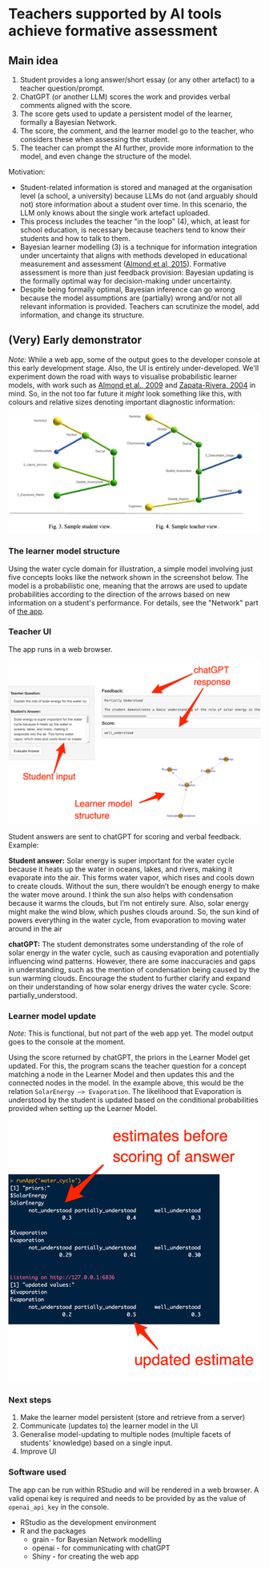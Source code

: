 # Teachers supported by AI tools achieve formative assessment  

## Main idea

1. Student provides a long answer/short essay (or any other artefact) to a teacher question/prompt. 
2. ChatGPT (or another LLM) scores the work and provides verbal comments aligned with the score. 
3. The score gets used to update a persistent model of the learner, formally a Bayesian Network. 
4. The score, the comment, and the learner model go to the teacher, who considers these when assessing the student.
5. The teacher can prompt the AI further, provide more information to the model, and even change the structure of the model. 

Motivation: 
* Student-related information is stored and managed at the organisation level (a school, a university) because LLMs do not (and arguably should not) store information about a student over time. In this scenario, the LLM only knows about the single work artefact uploaded.
* This process includes the teacher "in the loop" (4), which, at least for school education, is necessary because teachers tend to know their students and how to talk to them.
* Bayesian learner modelling (3) is a technique for information integration under uncertainty that  aligns with methods developed in educational measurement and assessment ([Almond et al, 2015](https://link.springer.com/book/10.1007/978-1-4939-2125-6)). Formative assessment is more than just feedback provision: Bayesian updating is the formally optimal way for decision-making under uncertainty.
* Despite being formally optimal, Bayesian inference can go wrong because the model assumptions are (partially) wrong and/or not all relevant information is provided. Teachers can scrutinize the model, add information, and change its structure. 
 
## (Very) Early demonstrator
*Note:* While a web app, some of the output goes to the developer console at this early development stage. Also, the UI is entirely under-developed. We'll experiment down the road with ways to visualise probabilistic learner models, with work such as [Almond et al., 2009](https://www.sciencedirect.com/science/article/pii/S0888613X08000911) and [Zapata-Rivera, 2004](http://portal.acm.org/citation.cfm?id=1434859) in mind. So, in the not too far future it *might* look something like this, with colours and relative sizes denoting important diagnostic information: 

<img src="media/inspectable-bn.png" alt="Sample Image" width="600"/>

### The learner model structure
Using the water cycle domain for illustration, a simple model involving just five concepts looks like the network shown in the screenshot below.
The model is a probabilistic one, meaning that the arrows are used to update probabilities according to the direction of the arrows based on new information on a student's performance. For details, see the "Network" part of [the app](https://github.com/prei007/formative-assessment/blob/main/water_cycle/app.R). 

### Teacher UI
The app runs in a web browser. 

<img src="media/shiny-ui-1.png" alt="Sample Image" width="600"/>

Student answers are sent to chatGPT for scoring and verbal feedback. Example:

**Student answer:** Solar energy is super important for the water cycle because it heats up the water in oceans, lakes, and rivers, making it evaporate into the air. This forms water vapor, which rises and cools down to create clouds. Without the sun, there wouldn’t be enough energy to make the water move around. I think the sun also helps with condensation because it warms the clouds, but I’m not entirely sure. Also, solar energy might make the wind blow, which pushes clouds around. So, the sun kind of powers everything in the water cycle, from evaporation to moving water around in the air

**chatGPT:** The student demonstrates some understanding of the role of solar energy in the water cycle, such as causing evaporation and potentially influencing wind patterns. However, there are some inaccuracies and gaps in understanding, such as the mention of condensation being caused by the sun warming clouds. Encourage the student to further clarify and expand on their understanding of how solar energy drives the water cycle. Score: partially_understood. 

### Learner model update
*Note:* This is functional, but not part of the web app yet. The model output goes to the console at the moment. 

Using the score returned by chatGPT, the priors in the Learner Model get updated. For this, the program scans the teacher question for a concept matching a node in the Learner Model and then updates this and the connected nodes in the model. In the example above, this would be the relation `SolarEnergy —> Evaporation`. The likelihood that Evaporation is understood by the student is updated based on the conditional probabilities provided when setting up the Learner Model. 

<img src="media/shiny-ui-2.png" alt="Sample Image" width="600"/>

### Next steps
1. Make the learner model persistent (store and retrieve from a server)
2. Communicate (updates to) the learner model in the UI
3. Generalise model-updating to multiple nodes (multiple facets of students' knowledge) based on a single input.
4. Improve UI 

### Software used

The app can be run within RStudio and will be rendered in a web browser. A valid openai key is required and needs to be provided by as the value of `openai_api_key` in the console. 

* RStudio as the development environment
* R and the packages
    * grain - for Bayesian Network modelling
    * openai - for communicating with chatGPT
    * Shiny - for creating the web app
    
